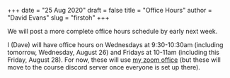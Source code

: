 +++
date = "25 Aug 2020"
draft = false
title = "Office Hours"
author = "David Evans"
slug = "firstoh"
+++

We will post a more complete office hours schedule by early next week.

I (Dave) will have office hours on Wednesdays at 9:30-10:30am (including
tomorrow, Wednesday, August 26) and Fridays at 10-11am (including this
Friday, August 28).  For now, these will use [my zoom
office](https://virginia.zoom.us/s/2024003839) (but these will move to
the course discord server once everyone is set up there).



